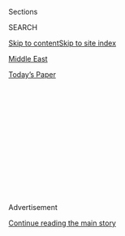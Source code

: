 <div id="app">

<div>

<div>

<div>

<div class="NYTAppHideMasthead css-1q2w90k e1suatyy0">

<div class="section css-ui9rw0 e1suatyy2">

<div class="css-eph4ug er09x8g0">

<div class="css-6n7j50">

</div>

<span class="css-1dv1kvn">Sections</span>

<div class="css-10488qs">

<span class="css-1dv1kvn">SEARCH</span>

</div>

[Skip to content](#site-content)[Skip to site index](#site-index)

</div>

<div id="masthead-section-label" class="css-1wr3we4 eaxe0e00">

[Middle
East](https://www.nytimes3xbfgragh.onion/section/world/middleeast)

</div>

<div class="css-10698na e1huz5gh0">

</div>

</div>

<div id="masthead-bar-one" class="section hasLinks css-15hmgas e1csuq9d3">

<div class="css-uqyvli e1csuq9d0">

</div>

<div class="css-1uqjmks e1csuq9d1">

</div>

<div class="css-9e9ivx">

[](https://myaccount.nytimes3xbfgragh.onion/auth/login?response_type=cookie&client_id=vi)

</div>

<div class="css-1bvtpon e1csuq9d2">

[Today’s
Paper](https://www.nytimes3xbfgragh.onion/section/todayspaper)

</div>

</div>

</div>

</div>

<div data-aria-hidden="false">

<div id="site-content" data-role="main">

<div>

<div class="css-1aor85t" style="opacity:0.000000001;z-index:-1;visibility:hidden">

<div class="css-1hqnpie">

<div class="css-epjblv">

<span class="css-17xtcya">[Middle
East](/section/world/middleeast)</span><span class="css-x15j1o">|</span><span class="css-fwqvlz">U.S.
Allows Boeing and Airbus to Sell Planes to
Iran</span>

</div>

<div class="css-k008qs">

<div class="css-1iwv8en">

<span class="css-18z7m18"></span>

<div>

</div>

</div>

<span class="css-1n6z4y">https://nyti.ms/2d0XLLw</span>

<div class="css-1705lsu">

<div class="css-4xjgmj">

<div class="css-4skfbu" data-role="toolbar" data-aria-label="Social Media Share buttons, Save button, and Comments Panel with current comment count" data-testid="share-tools">

  - 
  - 
  - 
  - 
    
    <div class="css-6n7j50">
    
    </div>

  - 

</div>

</div>

</div>

</div>

</div>

</div>

<div class="css-13pd83m">

</div>

<div id="top-wrapper" class="css-1sy8kpn">

<div id="top-slug" class="css-l9onyx">

Advertisement

</div>

[Continue reading the main
story](#after-top)

<div class="ad top-wrapper" style="text-align:center;height:100%;display:block;min-height:250px">

<div id="top" class="place-ad" data-position="top" data-size-key="top">

</div>

</div>

<div id="after-top">

</div>

</div>

<div id="sponsor-wrapper" class="css-1hyfx7x">

<div id="sponsor-slug" class="css-19vbshk">

Supported by

</div>

[Continue reading the main
story](#after-sponsor)

<div id="sponsor" class="ad sponsor-wrapper" style="text-align:center;height:100%;display:block">

</div>

<div id="after-sponsor">

</div>

</div>

<div class="css-1vkm6nb ehdk2mb0">

# U.S. Allows Boeing and Airbus to Sell Planes to Iran

</div>

<div class="css-79elbk" data-testid="photoviewer-wrapper">

<div class="css-z3e15g" data-testid="photoviewer-wrapper-hidden">

</div>

<div class="css-1a48zt4 ehw59r15" data-testid="photoviewer-children">

![<span class="css-16f3y1r e13ogyst0" data-aria-hidden="true">An Iran
Air Boeing 747 in 2003. Boeing received a license to sell the airline 80
new
planes.</span><span class="css-cnj6d5 e1z0qqy90" itemprop="copyrightHolder"><span class="css-1ly73wi e1tej78p0">Credit...</span><span><span>Hasan
Sarbakhshian/Associated
Press</span></span></span>](https://static01.graylady3jvrrxbe.onion/images/2016/09/22/world/22IRAN/22IRAN-articleInline.jpg?quality=75&auto=webp&disable=upscale)

</div>

</div>

<div class="css-xt80pu e12qa4dv0">

<div class="css-18e8msd">

<div class="css-vp77d3 epjyd6m0">

<div class="css-1baulvz">

By [<span class="css-1baulvz" itemprop="name">Thomas
Erdbrink</span>](http://www.nytimes3xbfgragh.onion/by/thomas-erdbrink)
and [<span class="css-1baulvz last-byline" itemprop="name">Nicola
Clark</span>](http://www.nytimes3xbfgragh.onion/by/nicola-clark)

</div>

</div>

  - Sept. 21,
    2016

  - 
    
    <div class="css-4xjgmj">
    
    <div class="css-d8bdto" data-role="toolbar" data-aria-label="Social Media Share buttons, Save button, and Comments Panel with current comment count" data-testid="share-tools">
    
      - 
      - 
      - 
      - 
        
        <div class="css-6n7j50">
        
        </div>
    
      - 
    
    </div>
    
    </div>

</div>

</div>

<div class="section meteredContent css-1r7ky0e" name="articleBody" itemprop="articleBody">

<div class="css-1fanzo5 StoryBodyCompanionColumn">

<div class="css-53u6y8">

TEHRAN — The United States on Wednesday removed a final hurdle for
Western aircraft manufacturers to sell planes to Iran, a country
desperately in need of hundreds of new aircraft.

The Treasury Department granted the aviation giants Airbus and Boeing
licenses to deliver planes to Tehran. The decision is a boon not only
for the two companies but also for Iranian politicians who want to
expand Iran’s engagement with the world now that sanctions linked to
Iran’s [nuclear
program](http://topics.nytimes3xbfgragh.onion/top/news/international/countriesandterritories/iran/nuclear_program/index.html?inline=nyt-classifier "Recent and archival news about Iran's nuclear program.")
have been lifted.

A spokesman for Boeing said the license covered the sale of 80 planes to
Iran’s national carrier, Iran Air. Airbus confirmed that it received a
license for an initial sale of 17 planes, part of a larger deal that
involves a total of 118 planes.

The green light for aircraft sales allows Iran, a country of 80 million,
to start rebuilding its aging fleet of Boeing and Airbus planes and
other secondhand aircraft purchased clandestinely from other countries.
Over the past four decades, hundreds of Iranians have died in crashes
caused by malfunctioning or poorly maintained aircraft.

</div>

</div>

<div class="css-1fanzo5 StoryBodyCompanionColumn">

<div class="css-53u6y8">

“From today, we will have safe planes,” President Hassan Rouhani of Iran
promised in January when the accord between Iran and six world powers,
including the United States, became [fully
operational](http://www.nytimes3xbfgragh.onion/2016/01/17/world/middleeast/iran-sanctions-lifted-nuclear-deal.html).

Under that deal, Iran has given up parts of its nuclear program in
exchange for sanctions relief. Since then the country has managed to
increase its oil sales, but it has not been able to sign major deals
with Western companies because of continuing banking restrictions
related to non-nuclear sanctions.

While the United States has relaxed many of its sanctions against Iran,
Washington still demands that even non-American manufacturers wishing to
sell to Iran obtain an export license if their products include
materials made in the United States. Airbus, based in Europe, buys more
than 40 percent of all its aircraft parts in the United States.

The granting of the licenses is likely to draw protests from some
members of Congress, who have noted that Iranian commercial aircraft
have been used to transport troops and weapons into Syria.
Representative Peter Roskam, Republican of Illinois, said in a statement
that the Obama administration “has once again made a political decision
to appease Iran at the expense of our national security.” He said
Congress was committed to making the process of delivering the planes as
difficult and expensive as possible.

Western political analysts who specialize in Iran said the Treasury’s
decision reflected an effort by the Obama administration to help Mr.
Rouhani, who staked much of his political reputation on promised
economic dividends from the termination of nuclear sanctions.

</div>

</div>

<div class="css-1fanzo5 StoryBodyCompanionColumn">

<div class="css-53u6y8">

“The U.S. is interested in constructive engagement with Iran, despite
continuing turmoil in the bilateral relationship,” said Cliff Kupchan,
the chairman of the Eurasia Group, a Washington-based political
consultancy. He called the license approvals “a big win for President
Rouhani, who needs to show Iranians that the nuclear deal is bringing
concrete improvements to their lives.”

Iran had called for a meeting on the sidelines of the United Nations
General Assembly with representatives of the world powers that signed
the nuclear agreement — Russia, China, Germany, France, Britain and the
United States — to complain about the lack of progress in carrying out
the terms of the deal.

“This is very good news for President Rouhani,” said Nader Karimi Joni,
an analyst who supports the government. “He needed this news back home.
Bringing Airbus will fend off critics and make him popular.”

Some in Iran, however, objected to what they said was political
maneuvering in the timing of the Treasury Department’s decision to grant
the licenses.

“This is a bribe by the Americans to increase the chances of President
Rouhani to be re-elected,” said Hamidreza Taraghi, a conservative
analyst and political figure. “The American president, in his last
months in the White House, wants to give as much support as possible to
Rouhani’s government and his pro-Western faction.”

Mr. Rouhani is scheduled to address the General Assembly on Thursday.

According to the Treasury Department, the licenses contain strict
conditions to ensure that the planes will be used exclusively for
commercial passenger use, and cannot be resold or transferred to another
entity.

A Boeing spokesman said the company was hoping to sell 46 single-aisle
737s; 30 wide-body 777s and four 747s.

</div>

</div>

<div class="css-1fanzo5 StoryBodyCompanionColumn">

<div class="css-53u6y8">

Justin Dubon, an Airbus spokesman in Toulouse, France, confirmed that
the plane maker had obtained an initial license from the Treasury to
sell 17 planes to Iran — part of a landmark, multibillion-dollar [order
announced in
January](http://www.nytimes3xbfgragh.onion/2016/01/26/business/international/airbus-iran-aircraft-talks.html)
for 118 Airbus aircraft, ranging from smaller single-aisle jets to
several 555-seat A380 “superjumbo” wide-body aircraft.

It remains unclear how Iran is planning to pay for the aircraft. After
years of sanctions and low oil prices, the state’s coffers are empty.
International credit continues to be virtually unavailable, with large
banks shying away from dealing with Iran because of complicated
regulations and continuing unilateral American sanctions against the
country, designated a “state sponsor of terrorism” by the United States.

The news that the final barrier to the aircraft sales had fallen was
applauded by an Iranian pilot revered for the kind of heroic action for
which [Capt. Chesley B. Sullenberger III became
famous](http://www.nytimes3xbfgragh.onion/2009/01/17/nyregion/17pilot.html?hp).

“This is a moment for happiness,” said the pilot, Houshang Shahbazi.
“This is good for people. This is wonderful. Basically it means safer
air travel for Iranian passengers.”

In 2011, Captain Shahbazi [saved 120 passengers on a flight from Moscow
to
Tehran](http://www.nytimes3xbfgragh.onion/2012/07/14/world/middleeast/irans-airliners-falter-under-sanctions.html)
when the landing gear of the 40-year-old Boeing 727 he was piloting
jammed. Captain Shahbazi deftly manipulated the brakes to balance and
slow the plane, then tipping its nose down for a miraculous controlled
crash landing.

The landing, captured on video, became a symbol of the consequences of
nearly four decades of American sanctions against Iran’s airline
industry. As a result of the sanctions, Iran was left with a ragtag
fleet of old planes, bought during the era of the pro-Western government
in Iran, and secondhand workhorses purchased from countries like
Ukraine.

The 17 new Airbus planes are only a first step, Captain Shahbazi
emphasized. “In total, we need around 500 planes, nationwide new airport
infrastructure and updates,” he said. “But I’m overjoyed with this
news.”

</div>

</div>

</div>

<div>

</div>

<div>

</div>

<div>

</div>

<div>

<div id="bottom-wrapper" class="css-1ede5it">

<div id="bottom-slug" class="css-l9onyx">

Advertisement

</div>

[Continue reading the main
story](#after-bottom)

<div id="bottom" class="ad bottom-wrapper" style="text-align:center;height:100%;display:block;min-height:90px">

</div>

<div id="after-bottom">

</div>

</div>

</div>

</div>

</div>

## Site Index

<div>

</div>

## Site Information Navigation

  - [© <span>2020</span> <span>The New York Times
    Company</span>](https://help.nytimes3xbfgragh.onion/hc/en-us/articles/115014792127-Copyright-notice)

<!-- end list -->

  - [NYTCo](https://www.nytco.com/)
  - [Contact
    Us](https://help.nytimes3xbfgragh.onion/hc/en-us/articles/115015385887-Contact-Us)
  - [Work with us](https://www.nytco.com/careers/)
  - [Advertise](https://nytmediakit.com/)
  - [T Brand Studio](http://www.tbrandstudio.com/)
  - [Your Ad
    Choices](https://www.nytimes3xbfgragh.onion/privacy/cookie-policy#how-do-i-manage-trackers)
  - [Privacy](https://www.nytimes3xbfgragh.onion/privacy)
  - [Terms of
    Service](https://help.nytimes3xbfgragh.onion/hc/en-us/articles/115014893428-Terms-of-service)
  - [Terms of
    Sale](https://help.nytimes3xbfgragh.onion/hc/en-us/articles/115014893968-Terms-of-sale)
  - [Site
    Map](https://spiderbites.nytimes3xbfgragh.onion)
  - [Help](https://help.nytimes3xbfgragh.onion/hc/en-us)
  - [Subscriptions](https://www.nytimes3xbfgragh.onion/subscription?campaignId=37WXW)

</div>

</div>

</div>

</div>
